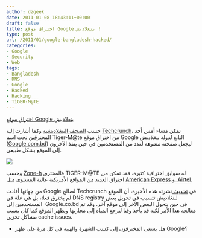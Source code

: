 ```yaml
---
author: dzgeek
date: 2011-01-08 18:43:11+00:00
draft: false
title: اختراق موقع Google بنغلاديش !
type: post
url: /2011/01/google-bangladesh-hacked/
categories:
- Google
- Security
- Web
tags:
- Bangladesh
- DNS
- Google
- Hacked
- Hacking
- TiGER-M@TE
---
```


[اختراق موقع Google بنغلاديش ](http://www.it-scoop.com/2011/01/google-bangladesh-hacked/)


حسب [الصحف البنغلاديشية](http://www.bdnews24.com/details.php?id=183856&cid=2) وكما أشارت إليه [Techcrunch](http://techcrunch.com/2011/01/08/google-bangladesh-hacked/)، تمكن مساء أمس أحد المخترقين تحت اسم Tiger-M@te من اختراق موقع Google التابع لدولة بنغلاديش ([Google.com.bd](http://google.com.bd/)) ليجعل صفحته مشوهة لعدد من المستخدمين في حين ينفذ الآخرون إلى الموقع بشكل طبيعي.


[![](http://www.it-scoop.com/wp-content/uploads/2011/01/google-bangladesh-hacked.png)
](http://www.it-scoop.com/2011/01/google-bangladesh-hacked/)


وحسب [Zone-h](http://www.zone-h.org/archive/notifier=TiGER-M@TE/page=1) فالمخترق TiGER-M@TE له سوابق اختراقية كثيرة، فقد تمكن من اختراق العديد من المواقع الأمريكية عالية المستوى مثل [American Express و  Airtel](http://www.youtube.com/watch?v=NjhO64s901s).

من جهاتها أفادت Google  لصالح Techcrunch في [تحديث ](http://techcrunch.com/2011/01/08/google-bangladesh-hacked/)نشرته هذه الأخيرة، أن الموقع لم يخترق فعلا، بل هي علة في DNS registry لبنغلاديش تتسبب في تحويل بعض المستخدمين إلى  Google.co.bd في حين يتحول البعض الآخر إلى موقع آخر. وقد تم معالجة هذا الأمر لكنه قد يأخذ وقتا لترجع المياه إلى مجاريها ويظهر الموقع كما كان بسبب مشاكل تخزين cache issues.

- هل يسعى المخترقون إلى كسب الشهرة والهيبة في كل مرة على ظهر Google؟
